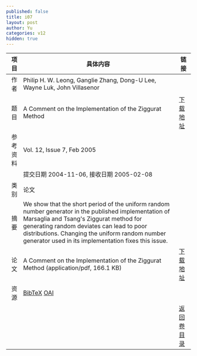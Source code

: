```yaml
---
published: false
title: i07
layout: post
author: Yu
categories: v12
hidden: true
---
```


| 项目 | 具体内容 | 链接 |
|---:|---|---|
| 作者 | Philip  H. W. Leong, Ganglie Zhang, Dong-U Lee, Wayne Luk, John Villasenor| |
| 题目 |A Comment on the Implementation of the Ziggurat Method | [下载地址](http://www.jstatsoft.org/v12/i07/paper) |
| 参考资料 |Vol. 12, Issue 7, Feb 2005 | |
| | 提交日期 2004-11-06, 接收日期 2005-02-08| | 
| 类别 | 论文| |
| 摘要 | We show that the short period of the uniform random number generator in the published implementation of Marsaglia and Tsang's Ziggurat method for generating random deviates can lead to poor distributions. Changing the uniform random number generator used in its implementation fixes this issue.| |
| 论文 | A Comment on the Implementation of the Ziggurat Method  (application/pdf, 166.1 KB)| [下载地址](http://www.jstatsoft.org/v12/i07/paper) |
| 资源 | [BibTeX](http://www.jstatsoft.org/v12/i07/bibtex) [OAI](http://www.jstatsoft.org/oai?verb=GetRecord&identifier=oai.jstatsoft/v12/i07&prefix=oai_dc)| |
| |  | [返回卷目录]({{site.baseurl}}/volume/v12.html) |